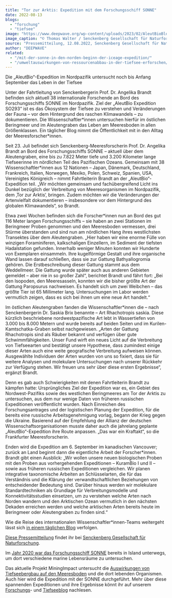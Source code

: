 ```yaml
---
title: "Tor zur Arktis: Expedition mit dem Forschungsschiff SONNE"
date: 2022-08-13
blogs: 
  - "forschung"
  - "tiefsee"
image: "https://www.deepwave.org/wp-content/uploads/2023/02/AleutBioBlog-001-FS-Sonne-an-der-Pier-von-Dutch-Harbor_3600x2100-2400x1400-1.jpg"
image_caption: "© Thomas Walter / Senckenberg Gesellschaft für Naturforschung"
source: "Pressemitteilung, 12.08.2022, Senckenberg Gesellschaft für Naturforschung"
author: "DEEPWAVE"
related: 
  - "/mit-der-sonne-in-den-norden-beginn-der-iceage-expedition/"
  - "/umweltauswirkungen-von-ressourcenabbau-in-der-tiefsee-erforschen/"
---
```


Die „AleutBio“-Expedition im Nordpazifik untersucht noch bis Anfang September das Leben in der Tiefsee

Unter der Fahrtleitung von Senckenbergerin Prof. Dr. Angelika Brandt befinden sich aktuell 38 internationale Forschende an Bord des Forschungsschiffs SONNE im Nordpazifik. Ziel der „AleutBio Expedition SO293“ ist es das Ökosystem der Tiefsee zu verstehen und Veränderungen der Fauna – vor dem Hintergrund des raschen Klimawandels – zu dokumentieren. Die Wissenschaftler\*innen untersuchen hierfür im östlichen Beringmeer und im Aleutengraben das Leben am Meeresboden in allen Größenklassen. Ein täglicher Blog nimmt die Öffentlichkeit mit in den Alltag der Meeresforscher\*innen.

Seit 23. Juli befindet sich Senckenberg-Meeresforscherin Prof. Dr. Angelika Brandt an Bord des Forschungsschiffs SONNE – aktuell über dem Aleutengraben, eine bis zu 7.822 Meter tiefe und 3.200 Kilometer lange Tiefseerinne im nördlichen Teil des Pazifischen Ozeans. Gemeinsam mit 38 Wissenschaftler\*innen aus 12 Nationen – Japan, Dänemark, Deutschland, Frankreich, Italien, Norwegen, Mexiko, Polen, Schweiz, Spanien, USA, Vereinigtes Königreich – nimmt Fahrtleiterin Brandt an der „AleutBio“-Expedition teil. „Wir möchten gemeinsam und fachübergreifend Licht ins Dunkel bezüglich der Verbreitung von Meeresorganismen im Nordpazifik, dem ‚Tor zur Arktis‘, bringen. Zudem möchten wir die Veränderungen der Artenvielfalt dokumentieren – insbesondere vor dem Hintergrund des globalen Klimawandels“, so Brandt.

Etwa zwei Wochen befinden sich die Forscher\*innen nun an Bord des gut 116 Meter langen Forschungsschiffs – sie haben an zwei Stationen im Beringmeer Proben genommen und den Meeresboden vermessen, drei Stürme überstanden und sind nun am nördlichen Hang ihres westlichsten Transektes über dem Aleutengraben. „Hier haben wir eine enorme Fülle von winzigen Foraminiferen, kalkschaligen Einzellern, im Sediment der tiefsten Hadalstation gefunden. Innerhalb weniger Minuten konnten wir Hunderte von Exemplaren einsammeln. Ihre kugelförmige Gestalt und ihre organische Wand lassen darauf schließen, dass sie zur Gattung Bathyallogromia gehören. Die Erstbeschreibung dieser Gattung stammt aus dem Weddellmeer. Die Gattung wurde später auch aus anderen Gebieten gemeldet – aber nie in so großer Zahl“, berichtet Brandt und fährt fort: „Bei den Isopoden, den Meeresasseln, konnten wir die bisher größte Art der Gattung Paropsurus nachweisen. Es handelt sich um zwei Weibchen – das größte Tier ist 65 Millimeter lang. Untersuchungen im Labor werden vermutlich zeigen, dass es sich bei ihnen um eine neue Art handelt.“

Im östlichen Aleutengraben fanden die Wissenschaftler\*innen die – nach Senckenbergerin Dr. Saskia Brix benannte – Art Rhachotropis saskia. Diese kürzlich beschriebene nordwestpazifische Art lebt in Wassertiefen von 3.000 bis 8.000 Metern und wurde bereits auf beiden Seiten und im Kurilen-Kamtschatka-Graben selbst nachgewiesen. „Arten der Gattung Rhachotropis sind als Räuber bekannt und verfügen über gute Schwimmfähigkeiten. Unser Fund wirft ein neues Licht auf die Verbreitung von Tiefseearten und bestätigt unsere Hypothese, dass zumindest einige dieser Arten auch eine weite geografische Verbreitung aufweisen können. Ausgewählte Individuen der Arten wurden von uns so fixiert, dass sie für weitere Analysen und molekulare Untersuchungen nach unserer Rückkehr zur Verfügung stehen. Wir freuen uns sehr über diese ersten Ergebnisse“, ergänzt Brandt.

Denn es gab auch Schwierigkeiten mit denen Fahrtleiterin Brandt zu kämpfen hatte: Ursprüngliches Ziel der Expedition war es, ein Gebiet des Nordwest-Pazifiks sowie des westlichen Beringmeeres am Tor der Arktis zu untersuchen, aus dem nur wenige Daten von früheren russischen Expeditionen veröffentlicht wurden. Nach Einreichen des Forschungsantrages und der logistischen Planung der Expedition, für die bereits eine russische Arbeitsgenehmigung vorlag, begann der Krieg gegen die Ukraine. Basierend auf der Empfehlung der Allianz der deutschen Wissenschaftsorganisationen musste daher auch die jahrelang geplante „AleutBio“-Expedition ihre Route anpassen. „Das war ein Kraftakt“, so die Frankfurter Meeresforscherin.

Enden wird die Expedition am 6. September im kanadischen Vancouver; zurück an Land beginnt dann die eigentliche Arbeit der Forscher\*innen. Brandt gibt einen Ausblick: „Wir wollen unsere neuen biologischen Proben mit den Proben aus vorhergehenden Expeditionen – KuramBio I und II – sowie aus früheren russischen Expeditionen vergleichen. Wir planen integrative taxonomische Arbeiten an Schlüsselarten, die für das Verständnis und die Klärung der verwandtschaftlichen Beziehungen von entscheidender Bedeutung sind. Darüber hinaus werden wir molekulare Standardtechniken als Grundlage für Verbreitungsmodelle und Konnektivitätsstudien einsetzen, um zu verstehen welche Arten nach Norden wandern und den Arktischen Ozean vermutlich in den nächsten Dekaden erreichen werden und welche arktischen Arten bereits heute im Beringmeer oder Aleutengraben zu finden sind.“

Wie die Reise des internationalen Wissenschaftler\*innen-Teams weitergeht lässt sich [in einem täglichen Blog](https://aleutbio.sgn.one/de/blog/) verfolgen.

[Diese Pressemitteilung](https://www.senckenberg.de/de/pressemeldungen/tor-zur-arktis-expedition-mit-dem-forschungsschiff-sonne/) findet ihr bei [Senckenberg Gesellschaft für Naturforschung](https://www.senckenberg.de/de/).

Im [Jahr 2020 war das Forschungsschiff SONNE](https://www.deepwave.org/mit-der-sonne-in-den-norden-beginn-der-iceage-expedition/) bereits in Island unterwegs, um dort verschiedene marine Lebensräume zu untersuchen.

Das aktuelle Projekt MiningImpact untersucht die [Auswirkungen von Tiefseebergbau auf den Meeresboden](https://www.deepwave.org/umweltauswirkungen-von-ressourcenabbau-in-der-tiefsee-erforschen/) und die dort lebenden Organismen. Auch hier wird die Expedition mit der SONNE durchgeführt. Mehr über diese spannenden Expeditionen und ihre Ergebnisse könnt ihr auf unserem [Forschungs](https://www.deepwave.org/blogs/forschung/)\- und [Tiefseeblog](https://www.deepwave.org/blogs/tiefsee/) nachlesen.
